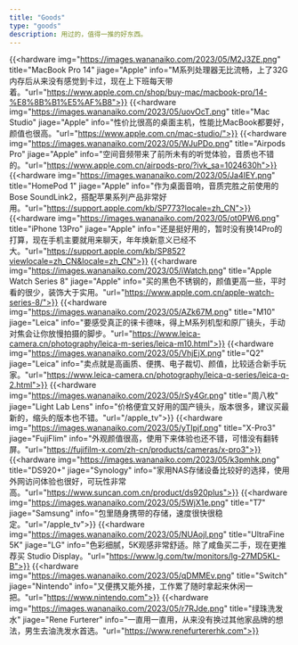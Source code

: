 ```yaml
---
title: "Goods"
type: "goods"
description: 用过的，值得一推的好东西。
---
```


{{<hardware img="https://images.wananaiko.com/2023/05/M2J3ZE.png" title="MacBook Pro 14" jiage="Apple" info="M系列处理器无比流畅，上了32G内存后从来没有感觉到卡过，现在上下班每天带着。"url="https://www.apple.com.cn/shop/buy-mac/macbook-pro/14-%E8%8B%B1%E5%AF%B8">}}
{{<hardware img="https://images.wananaiko.com/2023/05/uovOcT.png" title="Mac Studio" jiage="Apple" info="性价比很高的桌面主机，性能比MacBook都要好，颜值也很高。"url="https://www.apple.com.cn/mac-studio/">}}
{{<hardware img="https://images.wananaiko.com/2023/05/WJuPDo.png" title="Airpods Pro" jiage="Apple" info="空间音频带来了前所未有的听觉体验，音质也不错的。"url="https://www.apple.com.cn/airpods-pro/?ivk_sa=1024630h">}}
{{<hardware img="https://images.wananaiko.com/2023/05/Ja4IEY.png" title="HomePod 1" jiage="Apple" info="作为桌面音响，音质完胜之前使用的Bose SoundLink2，搭配苹果系列产品非常好用。"url="https://support.apple.com/kb/SP773?locale=zh_CN">}}
{{<hardware img="https://images.wananaiko.com/2023/05/ot0PW6.png" title="iPhone 13Pro" jiage="Apple" info="还是挺好用的，暂时没有换14Pro的打算，现在手机主要就用来聊天，年年焕新意义已经不大。"url="https://support.apple.com/kb/SP852?viewlocale=zh_CN&locale=zh_CN">}}
{{<hardware img="https://images.wananaiko.com/2023/05/iWatch.png" title="Apple Watch Series 8" jiage="Apple" info="买的黑色不锈钢的，颜值更高一些，平时看的很少，装饰大于实用。"url="https://www.apple.com.cn/apple-watch-series-8/">}}
{{<hardware img="https://images.wananaiko.com/2023/05/AZk67M.png" title="M10" jiage="Leica" info="要感受真正的徕卡德味，得上M系列机型和原厂镜头，手动对焦会让你放慢拍摄的脚步。"url="https://www.leica-camera.cn/photography/leica-m-series/leica-m10.html">}}
{{<hardware img="https://images.wananaiko.com/2023/05/VhjEjX.png" title="Q2" jiage="Leica" info="卖点就是高画质、便携、电子裁切、颜值，比较适合新手玩家。"url="https://www.leica-camera.cn/photography/leica-q-series/leica-q-2.html">}}
{{<hardware img="https://images.wananaiko.com/2023/05/rSy4Gr.png" title="周八枚" jiage="Light Lab Lens" info="价格便宜又好用的国产镜头，版本很多，建议买最新的，缩头的版本也不错。"url="/apple_tv">}}
{{<hardware img="https://images.wananaiko.com/2023/05/yTIpjf.png" title="X-Pro3" jiage="FujiFlim" info="外观颜值很高，使用下来体验也还不错，可惜没有翻转屏。"url="https://fujifilm-x.com/zh-cn/products/cameras/x-pro3">}}
{{<hardware img="https://images.wananaiko.com/2023/05/k3pmhk.png" title="DS920+" jiage="Synology" info="家用NAS存储设备比较好的选择，使用外网访问体验也很好，可玩性非常高。"url="https://www.suncan.com.cn/product/ds920plus">}}
{{<hardware img="https://images.wananaiko.com/2023/05/5WjX1e.png" title="T7" jiage="Samsung" info="包里随身携带的存储，速度很快很稳定。"url="/apple_tv">}}
{{<hardware img="https://images.wananaiko.com/2023/05/NUAojl.png" title="UltraFine 5K" jiage="LG" info="色彩细腻，5K观感非常舒适。除了咸鱼买二手，现在更推荐买 Studio Display。"url="https://www.lg.com/tw/monitors/lg-27MD5KL-B">}}
{{<hardware img="https://images.wananaiko.com/2023/05/qDMMEv.png" title="Switch" jiage="Nintendo" info="又便携又能外接，工作累了随时拿起来休闲一把。"url="https://www.nintendo.com">}}
{{<hardware img="https://images.wananaiko.com/2023/05/r7RJde.png" title="绿珠洗发水" jiage="Rene Furterer" info="一直用一直用，从来没有换过其他家品牌的想法，男生去油洗发水首选。"url="https://www.renefurtererhk.com">}}
